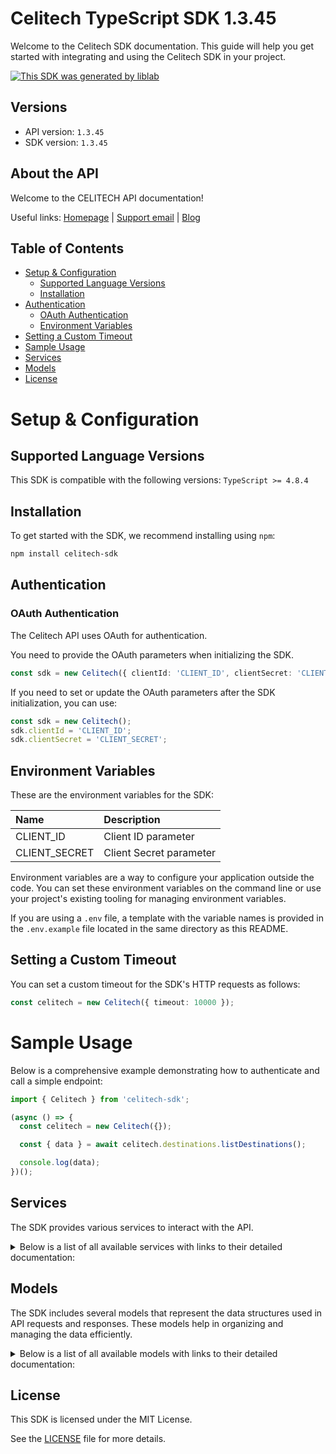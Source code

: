 # Celitech TypeScript SDK 1.3.45

Welcome to the Celitech SDK documentation. This guide will help you get started with integrating and using the Celitech SDK in your project.

[![This SDK was generated by liblab](https://public-liblab-readme-assets.s3.us-east-1.amazonaws.com/built-by-liblab-icon.svg)](https://liblab.com/?utm_source=readme)

## Versions

- API version: `1.3.45`
- SDK version: `1.3.45`

## About the API

Welcome to the CELITECH API documentation!

Useful links: [Homepage](https://www.celitech.com) | [Support email](mailto:support@celitech.com) | [Blog](https://www.celitech.com/blog/)

## Table of Contents

- [Setup & Configuration](#setup--configuration)
  - [Supported Language Versions](#supported-language-versions)
  - [Installation](#installation)
- [Authentication](#authentication)
  - [OAuth Authentication](#oauth-authentication)
  - [Environment Variables](#environment-variables)
- [Setting a Custom Timeout](#setting-a-custom-timeout)
- [Sample Usage](#sample-usage)
- [Services](#services)
- [Models](#models)
- [License](#license)

# Setup & Configuration

## Supported Language Versions

This SDK is compatible with the following versions: `TypeScript >= 4.8.4`

## Installation

To get started with the SDK, we recommend installing using `npm`:

```bash
npm install celitech-sdk
```

## Authentication

### OAuth Authentication

The Celitech API uses OAuth for authentication.

You need to provide the OAuth parameters when initializing the SDK.

```ts
const sdk = new Celitech({ clientId: 'CLIENT_ID', clientSecret: 'CLIENT_SECRET' });
```

If you need to set or update the OAuth parameters after the SDK initialization, you can use:

```ts
const sdk = new Celitech();
sdk.clientId = 'CLIENT_ID';
sdk.clientSecret = 'CLIENT_SECRET';
```

## Environment Variables

These are the environment variables for the SDK:

| Name          | Description             |
| :------------ | :---------------------- |
| CLIENT_ID     | Client ID parameter     |
| CLIENT_SECRET | Client Secret parameter |

Environment variables are a way to configure your application outside the code. You can set these environment variables on the command line or use your project's existing tooling for managing environment variables.

If you are using a `.env` file, a template with the variable names is provided in the `.env.example` file located in the same directory as this README.

## Setting a Custom Timeout

You can set a custom timeout for the SDK's HTTP requests as follows:

```ts
const celitech = new Celitech({ timeout: 10000 });
```

# Sample Usage

Below is a comprehensive example demonstrating how to authenticate and call a simple endpoint:

```ts
import { Celitech } from 'celitech-sdk';

(async () => {
  const celitech = new Celitech({});

  const { data } = await celitech.destinations.listDestinations();

  console.log(data);
})();
```

## Services

The SDK provides various services to interact with the API.

<details> 
<summary>Below is a list of all available services with links to their detailed documentation:</summary>

| Name                                                                 |
| :------------------------------------------------------------------- |
| [OAuthService](documentation/services/OAuthService.md)               |
| [DestinationsService](documentation/services/DestinationsService.md) |
| [PackagesService](documentation/services/PackagesService.md)         |
| [PurchasesService](documentation/services/PurchasesService.md)       |
| [ESimService](documentation/services/ESimService.md)                 |
| [IFrameService](documentation/services/IFrameService.md)             |

</details>

## Models

The SDK includes several models that represent the data structures used in API requests and responses. These models help in organizing and managing the data efficiently.

<details> 
<summary>Below is a list of all available models with links to their detailed documentation:</summary>

| Name                                                                                         | Description |
| :------------------------------------------------------------------------------------------- | :---------- |
| [GetAccessTokenRequest](documentation/models/GetAccessTokenRequest.md)                       |             |
| [GetAccessTokenOkResponse](documentation/models/GetAccessTokenOkResponse.md)                 |             |
| [ListDestinationsOkResponse](documentation/models/ListDestinationsOkResponse.md)             |             |
| [\_\_](documentation/models/__.md)                                                           |             |
| [\_1](documentation/models/_1.md)                                                            |             |
| [ListPackagesOkResponse](documentation/models/ListPackagesOkResponse.md)                     |             |
| [\_2](documentation/models/_2.md)                                                            |             |
| [\_3](documentation/models/_3.md)                                                            |             |
| [CreatePurchaseV2Request](documentation/models/CreatePurchaseV2Request.md)                   |             |
| [CreatePurchaseV2OkResponse](documentation/models/CreatePurchaseV2OkResponse.md)             |             |
| [\_4](documentation/models/_4.md)                                                            |             |
| [\_5](documentation/models/_5.md)                                                            |             |
| [ListPurchasesOkResponse](documentation/models/ListPurchasesOkResponse.md)                   |             |
| [\_6](documentation/models/_6.md)                                                            |             |
| [\_7](documentation/models/_7.md)                                                            |             |
| [CreatePurchaseRequest](documentation/models/CreatePurchaseRequest.md)                       |             |
| [CreatePurchaseOkResponse](documentation/models/CreatePurchaseOkResponse.md)                 |             |
| [\_8](documentation/models/_8.md)                                                            |             |
| [\_9](documentation/models/_9.md)                                                            |             |
| [TopUpEsimRequest](documentation/models/TopUpEsimRequest.md)                                 |             |
| [TopUpEsimOkResponse](documentation/models/TopUpEsimOkResponse.md)                           |             |
| [\_10](documentation/models/_10.md)                                                          |             |
| [\_11](documentation/models/_11.md)                                                          |             |
| [EditPurchaseRequest](documentation/models/EditPurchaseRequest.md)                           |             |
| [EditPurchaseOkResponse](documentation/models/EditPurchaseOkResponse.md)                     |             |
| [\_12](documentation/models/_12.md)                                                          |             |
| [\_13](documentation/models/_13.md)                                                          |             |
| [GetPurchaseConsumptionOkResponse](documentation/models/GetPurchaseConsumptionOkResponse.md) |             |
| [\_14](documentation/models/_14.md)                                                          |             |
| [\_15](documentation/models/_15.md)                                                          |             |
| [GetEsimOkResponse](documentation/models/GetEsimOkResponse.md)                               |             |
| [\_16](documentation/models/_16.md)                                                          |             |
| [\_17](documentation/models/_17.md)                                                          |             |
| [GetEsimDeviceOkResponse](documentation/models/GetEsimDeviceOkResponse.md)                   |             |
| [\_18](documentation/models/_18.md)                                                          |             |
| [\_19](documentation/models/_19.md)                                                          |             |
| [GetEsimHistoryOkResponse](documentation/models/GetEsimHistoryOkResponse.md)                 |             |
| [\_20](documentation/models/_20.md)                                                          |             |
| [\_21](documentation/models/_21.md)                                                          |             |
| [GetEsimMacOkResponse](documentation/models/GetEsimMacOkResponse.md)                         |             |
| [\_22](documentation/models/_22.md)                                                          |             |
| [\_23](documentation/models/_23.md)                                                          |             |
| [TokenOkResponse](documentation/models/TokenOkResponse.md)                                   |             |
| [\_24](documentation/models/_24.md)                                                          |             |
| [\_25](documentation/models/_25.md)                                                          |             |

</details>

## License

This SDK is licensed under the MIT License.

See the [LICENSE](LICENSE) file for more details.
